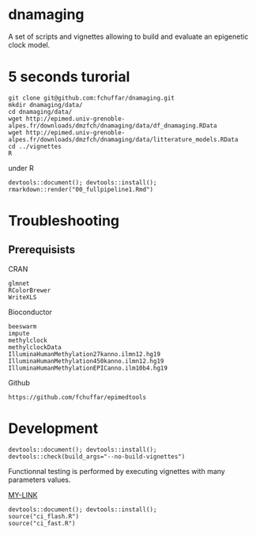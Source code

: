 # dnamaging
A set of scripts and vignettes allowing to build and evaluate an epigenetic clock model.



# 5 seconds turorial

```
git clone git@github.com:fchuffar/dnamaging.git
mkdir dnamaging/data/
cd dnamaging/data/
wget http://epimed.univ-grenoble-alpes.fr/downloads/dmzfch/dnamaging/data/df_dnamaging.RData
wget http://epimed.univ-grenoble-alpes.fr/downloads/dmzfch/dnamaging/data/litterature_models.RData
cd ../vignettes
R
```

under R

```
devtools::document(); devtools::install();
rmarkdown::render("00_fullpipeline1.Rmd")
```

# Troubleshooting

## Prerequisists

CRAN

``` 
glmnet
RColorBrewer
WriteXLS
```


Bioconductor
    
```
beeswarm
impute
methylclock
methylclockData
IlluminaHumanMethylation27kanno.ilmn12.hg19
IlluminaHumanMethylation450kanno.ilmn12.hg19
IlluminaHumanMethylationEPICanno.ilm10b4.hg19  
```


  
Github

```
https://github.com/fchuffar/epimedtools

```

# Development

```
devtools::document(); devtools::install(); devtools::check(build_args="--no-build-vignettes")
```



Functionnal testing is performed by executing vignettes with many parameters values.

[MY-LINK](vignettes/ci.R)

```
devtools::document(); devtools::install();
source("ci_flash.R")
source("ci_fast.R")
```

